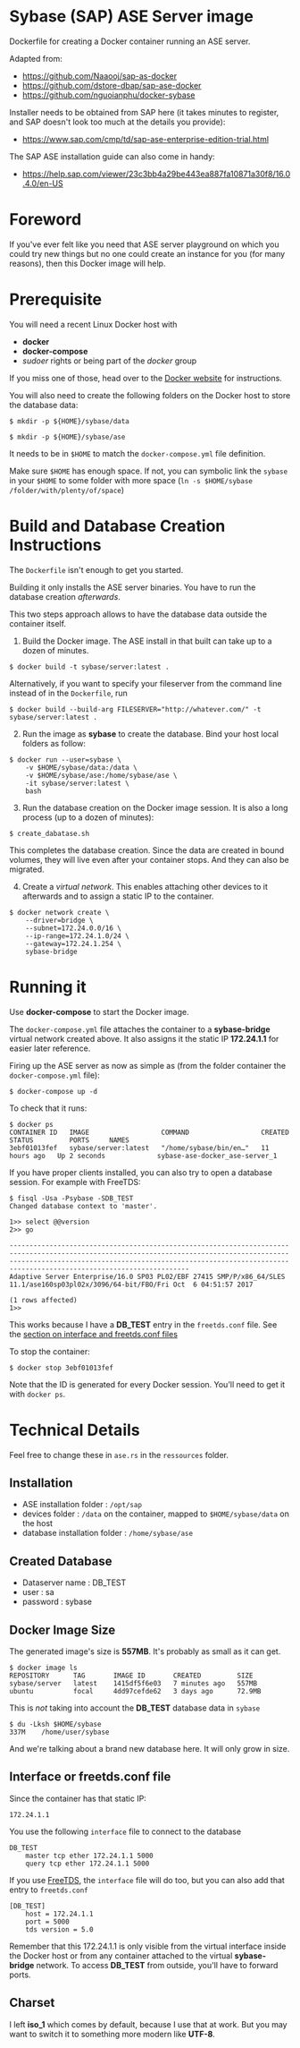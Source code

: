 Sybase (SAP) ASE Server image
=================================

Dockerfile for creating a Docker container running an ASE server.

Adapted from:
- https://github.com/Naaooj/sap-as-docker
- https://github.com/dstore-dbap/sap-ase-docker
- https://github.com/nguoianphu/docker-sybase

Installer needs to be obtained from SAP here (it takes minutes to register, and SAP doesn't look too much at the details you provide):

- https://www.sap.com/cmp/td/sap-ase-enterprise-edition-trial.html 

The SAP ASE installation guide can also come in handy:

- https://help.sap.com/viewer/23c3bb4a29be443ea887fa10871a30f8/16.0.4.0/en-US

# Foreword 
If you've ever felt like you need that ASE server playground on which you could try new things but no one could create an instance for you (for many reasons), then this Docker image will help.

# Prerequisite

You will need a recent Linux Docker host with
- **docker**
- **docker-compose**
- *sudoer* rights or being part of the *docker* group

If you miss one of those, head over to the [Docker website](https://docs.docker.com/engine/install/) for instructions.

You will also need to create the following folders on the Docker host to store the database data:

```console
$ mkdir -p ${HOME}/sybase/data

$ mkdir -p ${HOME}/sybase/ase
```

It needs to be in `$HOME` to match the `docker-compose.yml` file definition.

Make sure `$HOME` has enough space. If not, you can symbolic link the `sybase` in your `$HOME` to some folder with more space (`ln -s $HOME/sybase /folder/with/plenty/of/space`)

# Build and Database Creation Instructions

The `Dockerfile` isn't enough to get you started. 

Building it only installs the ASE server binaries. You have to run the database creation *afterwards*. 

This two steps approach allows to have the database data outside the container itself.

1. Build the Docker image. The ASE install in that built can take up to a dozen of minutes.

```console
$ docker build -t sybase/server:latest .
```

Alternatively, if you want to specify your fileserver from the command line instead of in the `Dockerfile`, run

```console
$ docker build --build-arg FILESERVER="http://whatever.com/" -t sybase/server:latest .
```

2. Run the image as **sybase** to create the database. Bind your host local folders as follow:

```
$ docker run --user=sybase \
    -v $HOME/sybase/data:/data \
    -v $HOME/sybase/ase:/home/sybase/ase \
    -it sybase/server:latest \
    bash
```

3. Run the database creation on the Docker image session. It is also a long process (up to a dozen of minutes):

```
$ create_dabatase.sh
```

This completes the database creation. Since the data are created in bound volumes, they will live even after your container stops. And they can also be migrated.

4. Create a *virtual network*. This enables attaching other devices to it afterwards and to assign a static IP to the container.

```
$ docker network create \
    --driver=bridge \
    --subnet=172.24.0.0/16 \
    --ip-range=172.24.1.0/24 \
    --gateway=172.24.1.254 \
    sybase-bridge
```

# Running it

Use **docker-compose** to start the Docker image.

The `docker-compose.yml` file attaches the container to a **sybase-bridge** virtual network created above. It also assigns it the static IP **172.24.1.1** for easier later reference. 

Firing up the ASE server as now as simple as (from the folder container the `docker-compose.yml` file):

```console
$ docker-compose up -d
```

To check that it runs:

```console
$ docker ps
CONTAINER ID   IMAGE                  COMMAND                  CREATED        STATUS         PORTS     NAMES
3ebf01013fef   sybase/server:latest   "/home/sybase/bin/en…"   11 hours ago   Up 2 seconds             sybase-ase-docker_ase-server_1
```

If you have proper clients installed, you can also try to open a database session. For example with FreeTDS:

```console
$ fisql -Usa -Psybase -SDB_TEST
Changed database context to 'master'.

1>> select @@version
2>> go

---------------------------------------------------------------------------------------------------------------------------------------------------------------------------------------------------------------------------------------------------------------
Adaptive Server Enterprise/16.0 SP03 PL02/EBF 27415 SMP/P/x86_64/SLES 11.1/ase160sp03pl02x/3096/64-bit/FBO/Fri Oct  6 04:51:57 2017

(1 rows affected)
1>>
```

This works because I have a **DB_TEST** entry in the `freetds.conf` file. See the [section on interface and freetds.conf files](#interface-or-freetdsconf-file)

To stop the container:

```console
$ docker stop 3ebf01013fef
```

Note that the ID is generated for every Docker session. You'll need to get it with `docker ps`.

# Technical Details

Feel free to change these in `ase.rs` in the `ressources` folder.

## Installation

- ASE installation folder : `/opt/sap`
- devices folder : `/data` on the container, mapped to `$HOME/sybase/data` on the host
- database installation folder : `/home/sybase/ase`

## Created Database

- Dataserver name : DB_TEST
- user : sa
- password : sybase

## Docker Image Size

The generated image's size is **557MB**. It's probably as small as it can get.

```console
$ docker image ls
REPOSITORY      TAG       IMAGE ID       CREATED         SIZE
sybase/server   latest    1415df5f6e03   7 minutes ago   557MB
ubuntu          focal     4dd97cefde62   3 days ago      72.9MB
```

This is *not* taking into account the **DB_TEST** database data in `sybase`

```console
$ du -Lksh $HOME/sybase
337M	/home/user/sybase
```

And we're talking about a brand new database here. It will only grow in size.

## Interface or freetds.conf file

Since the container has that static IP:

    172.24.1.1

You use the following `interface` file to connect to the database

```
DB_TEST
    master tcp ether 172.24.1.1 5000
    query tcp ether 172.24.1.1 5000
```

If you use [FreeTDS](https://www.freetds.org), the `interface` file will do too, but you can also add that entry to `freetds.conf`

```
[DB_TEST]
    host = 172.24.1.1
    port = 5000
    tds version = 5.0
```

Remember that this 172.24.1.1 is only visible from the virtual interface inside the Docker host or from any container attached to the virtual **sybase-bridge** network. To access **DB_TEST** from outside, you'll have to forward ports.

## Charset

I left **iso_1** which comes by default, because I use that at work. But you may want to switch it to something more modern like **UTF-8**.
